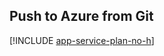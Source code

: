 ## Push to Azure from Git

[!INCLUDE [app-service-plan-no-h](app-service-web-git-push-to-azure-no-h.md)]